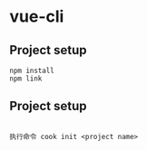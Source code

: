 # vue-cli

## Project setup
```
npm install
npm link
```
## Project setup
```

执行命令 cook init <project name>
```
